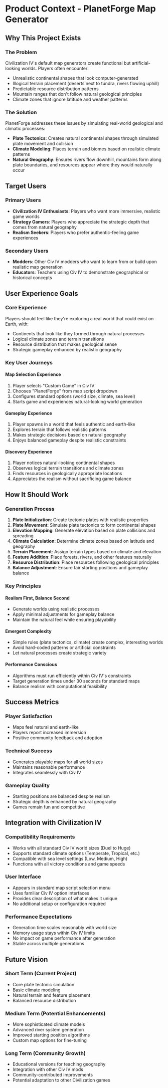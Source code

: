 # Product Context - PlanetForge Map Generator

## Why This Project Exists

### The Problem

Civilization IV's default map generators create functional but artificial-looking worlds. Players often encounter:

- Unrealistic continental shapes that look computer-generated
- Illogical terrain placement (deserts next to tundra, rivers flowing uphill)
- Predictable resource distribution patterns
- Mountain ranges that don't follow natural geological principles
- Climate zones that ignore latitude and weather patterns

### The Solution

PlanetForge addresses these issues by simulating real-world geological and climatic processes:

- **Plate Tectonics**: Creates natural continental shapes through simulated plate movement and collision
- **Climate Modeling**: Places terrain and biomes based on realistic climate patterns
- **Natural Geography**: Ensures rivers flow downhill, mountains form along plate boundaries, and resources appear where they would naturally occur

## Target Users

### Primary Users

- **Civilization IV Enthusiasts**: Players who want more immersive, realistic game worlds
- **Strategy Gamers**: Players who appreciate the strategic depth that comes from natural geography
- **Realism Seekers**: Players who prefer authentic-feeling game experiences

### Secondary Users

- **Modders**: Other Civ IV modders who want to learn from or build upon realistic map generation
- **Educators**: Teachers using Civ IV to demonstrate geographical or historical concepts

## User Experience Goals

### Core Experience

Players should feel like they're exploring a real world that could exist on Earth, with:

- Continents that look like they formed through natural processes
- Logical climate zones and terrain transitions
- Resource distribution that makes geological sense
- Strategic gameplay enhanced by realistic geography

### Key User Journeys

#### Map Selection Experience

1. Player selects "Custom Game" in Civ IV
2. Chooses "PlanetForge" from map script dropdown
3. Configures standard options (world size, climate, sea level)
4. Starts game and experiences natural-looking world generation

#### Gameplay Experience

1. Player spawns in a world that feels authentic and earth-like
2. Explores terrain that follows realistic patterns
3. Makes strategic decisions based on natural geography
4. Enjoys balanced gameplay despite realistic constraints

#### Discovery Experience

1. Player notices natural-looking continental shapes
2. Observes logical terrain transitions and climate zones
3. Finds resources in geologically appropriate locations
4. Appreciates the realism without sacrificing game balance

## How It Should Work

### Generation Process

1. **Plate Initialization**: Create tectonic plates with realistic properties
2. **Plate Movement**: Simulate plate tectonics to form continental shapes
3. **Elevation Mapping**: Generate elevation based on plate collisions and spreading
4. **Climate Calculation**: Determine climate zones based on latitude and geography
5. **Terrain Placement**: Assign terrain types based on climate and elevation
6. **Feature Addition**: Place forests, rivers, and other features naturally
7. **Resource Distribution**: Place resources following geological principles
8. **Balance Adjustment**: Ensure fair starting positions and gameplay balance

### Key Principles

#### Realism First, Balance Second

- Generate worlds using realistic processes
- Apply minimal adjustments for gameplay balance
- Maintain the natural feel while ensuring playability

#### Emergent Complexity

- Simple rules (plate tectonics, climate) create complex, interesting worlds
- Avoid hard-coded patterns or artificial constraints
- Let natural processes create strategic variety

#### Performance Conscious

- Algorithms must run efficiently within Civ IV's constraints
- Target generation times under 30 seconds for standard maps
- Balance realism with computational feasibility

## Success Metrics

### Player Satisfaction

- Maps feel natural and earth-like
- Players report increased immersion
- Positive community feedback and adoption

### Technical Success

- Generates playable maps for all world sizes
- Maintains reasonable performance
- Integrates seamlessly with Civ IV

### Gameplay Quality

- Starting positions are balanced despite realism
- Strategic depth is enhanced by natural geography
- Games remain fun and competitive

## Integration with Civilization IV

### Compatibility Requirements

- Works with all standard Civ IV world sizes (Duel to Huge)
- Supports standard climate options (Temperate, Tropical, etc.)
- Compatible with sea level settings (Low, Medium, High)
- Functions with all victory conditions and game speeds

### User Interface

- Appears in standard map script selection menu
- Uses familiar Civ IV option interfaces
- Provides clear description of what makes it unique
- No additional setup or configuration required

### Performance Expectations

- Generation time scales reasonably with world size
- Memory usage stays within Civ IV limits
- No impact on game performance after generation
- Stable across multiple generations

## Future Vision

### Short Term (Current Project)

- Core plate tectonic simulation
- Basic climate modeling
- Natural terrain and feature placement
- Balanced resource distribution

### Medium Term (Potential Enhancements)

- More sophisticated climate models
- Advanced river system generation
- Improved starting position algorithms
- Custom map options for fine-tuning

### Long Term (Community Growth)

- Educational versions for teaching geography
- Integration with other Civ IV mods
- Community-contributed improvements
- Potential adaptation to other Civilization games
